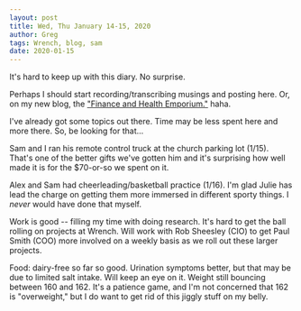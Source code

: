 ```yaml
---
layout: post
title: Wed, Thu January 14-15, 2020
author: Greg
tags: Wrench, blog, sam
date: 2020-01-15
---
```


It's hard to keep up with this diary. No surprise.

Perhaps I should start recording/transcribing musings and posting here. Or, on my new blog, the ["Finance and Health Emporium."](https://finance-and-health.blogspot.com/) haha.

I've already got some topics out there. Time may be less spent here and more there. So, be looking for that...

Sam and I ran his remote control truck at the church parking lot (1/15). That's one of the better gifts we've gotten him and it's surprising how well made it is for the $70-or-so we spent on it.

Alex and Sam had cheerleading/basketball practice (1/16). I'm glad Julie has lead the charge on getting them more immersed in different sporty things. I *never* would have done that myself.

Work is good -- filling my time with doing research. It's hard to get the ball rolling on projects at Wrench. Will work with Rob Sheesley (CIO) to get Paul Smith (COO) more involved on a weekly basis as we roll out these larger projects.

Food: dairy-free so far so good. Urination symptoms better, but that may be due to limited salt intake. Will keep an eye on it. Weight still bouncing between 160 and 162. It's a patience game, and I'm not concerned that 162 is "overweight," but I do want to get rid of this jiggly stuff on my belly.
